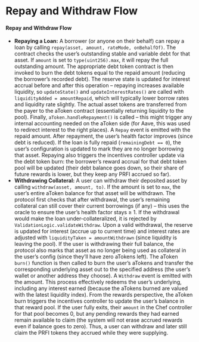 # Repay and Withdraw Flow

#### Repay and Withdraw Flow

* **Repaying a Loan:** A borrower (or anyone on their behalf) can repay a loan by calling `repay(asset, amount, rateMode, onBehalfOf)`. The contract checks the user’s outstanding stable and variable debt for that asset. If `amount` is set to `type(uint256).max`, it will repay the full outstanding amount. The appropriate debt token contract is then invoked to burn the debt tokens equal to the repaid amount (reducing the borrower’s recorded debt). The reserve state is updated for interest accrual before and after this operation – repaying increases available liquidity, so `updateState()` and `updateInterestRates()` are called with `liquidityAdded = amountRepaid`, which will typically lower borrow rates and liquidity rate slightly. The actual asset tokens are transferred from the payer to the aToken contract (essentially returning liquidity to the pool). Finally, `aToken.handleRepayment()` is called – this might trigger any internal accounting needed on the aToken side (for Aave, this was used to redirect interest to the right places). A `Repay` event is emitted with the repaid amount. After repayment, the user’s health factor improves (since debt is reduced). If the loan is fully repaid (`remainingDebt == 0`), the user’s configuration is updated to mark they are no longer borrowing that asset. Repaying also triggers the incentives controller update via the debt token burn: the borrower’s reward accrual for that debt token pool will be updated (their debt balance goes down, so their share of future rewards is lower, but they keep any PRFI accrued so far).
* **Withdrawing Collateral:** A user can withdraw their deposited asset by calling `withdraw(asset, amount, to)`. If the amount is set to `max`, the user’s entire aToken balance for that asset will be withdrawn. The protocol first checks that after withdrawal, the user’s remaining collateral can still cover their current borrowings (if any) – this uses the oracle to ensure the user’s health factor stays ≥ 1. If the withdrawal would make the loan under-collateralized, it is rejected by `ValidationLogic.validateWithdraw`. Upon a valid withdrawal, the reserve is updated for interest (accrue up to current time) and interest rates are adjusted with `liquidityTaken = amountWithdrawn` (since liquidity is leaving the pool). If the user is withdrawing their full balance, the protocol also marks that asset as no longer being used as collateral in the user’s config (since they’ll have zero aTokens left). The aToken `burn()` function is then called to burn the user’s aTokens and transfer the corresponding underlying asset out to the specified address (the user’s wallet or another address they choose). A `Withdraw` event is emitted with the amount. This process effectively redeems the user’s underlying, including any interest earned (because the aTokens burned are valued with the latest liquidity index). From the rewards perspective, the aToken burn triggers the incentives controller to update the user’s balance in that reward pool. If the user fully exits, their `amount` in the Chef controller for that pool becomes 0, but any pending rewards they had earned remain available to claim (the system will not erase accrued rewards even if balance goes to zero). Thus, a user can withdraw and later still claim the PRFI tokens they accrued while they were supplying.
